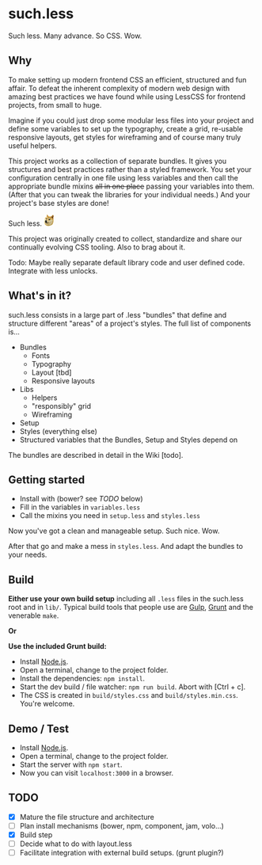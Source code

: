 such.less
=========

Such less. Many advance. So CSS. Wow.

## Why
To make setting up modern frontend CSS an efficient, structured and fun affair. To defeat the inherent complexity of modern web design with amazing best practices we have found while using LessCSS for frontend projects, from small to huge.

Imagine if you could just drop some modular less files into your project and define some variables to set up the typography, create a grid, re-usable responsive layouts, get styles for wireframing and of course many truly useful helpers.

This project works as a collection of separate bundles. It gives you structures and best practices rather than a styled framework. You set your configuration centrally in one file using less variables and then call the appropriate bundle mixins ~~all in one place~~ passing your variables into them. (After that you can tweak the libraries for your individual needs.) And your project's base styles are done!

Such less. ![Such shibe](https://github.com/MarcDiethelm/such.less/blob/develop/pages/mini-doge.png?raw=true)

This project was originally created to collect, standardize and share our continually evolving CSS tooling. Also to brag about it.

Todo: Maybe really separate default library code and user defined code. Integrate with less unlocks.

## What's in it?
such.less consists in a large part of .less "bundles" that define and structure different "areas" of a project's styles. The full list of components is...

- Bundles
	- Fonts
	- Typography
	- Layout [tbd]
	- Responsive layouts
- Libs
	- Helpers
	- "responsibly" grid
	- Wireframing
- Setup
- Styles (everything else)
- Structured variables that the Bundles, Setup and Styles depend on

The bundles are described in detail in the Wiki [todo].

## Getting started
- Install with (bower? see *TODO* below)
- Fill in the variables in `variables.less`
- Call the mixins you need in `setup.less` and `styles.less`

Now you've got a clean and manageable setup. Such nice. Wow.

After that go and make a mess in `styles.less`. And adapt the bundles to your needs.

## Build
__Either use your own build setup__ including all `.less` files in the such.less root and in `lib/`. Typical build tools that people use are [Gulp](https://github.com/gulpjs/gulp/), [Grunt](http://gruntjs.com/) and the venerable `make`.

**Or**

__Use the included Grunt build:__

- Install [Node.js](http://nodejs.org/).
- Open a terminal, change to the project folder.
- Install the dependencies: `npm install`.
- Start the dev build / file watcher: `npm run build`. Abort with [Ctrl + c].
- The CSS is created in `build/styles.css` and `build/styles.min.css`. You're welcome.


## Demo / Test
- Install [Node.js](http://nodejs.org/).
- Open a terminal, change to the project folder.
- Start the server with `npm start`.
- Now you can visit `localhost:3000` in a browser.


## TODO
- [x] Mature the file structure and architecture
- [ ] Plan install mechanisms (bower, npm, component, jam, volo...)
- [x] Build step
- [ ] Decide what to do with layout.less
- [ ] Facilitate integration with external build setups. (grunt plugin?)
